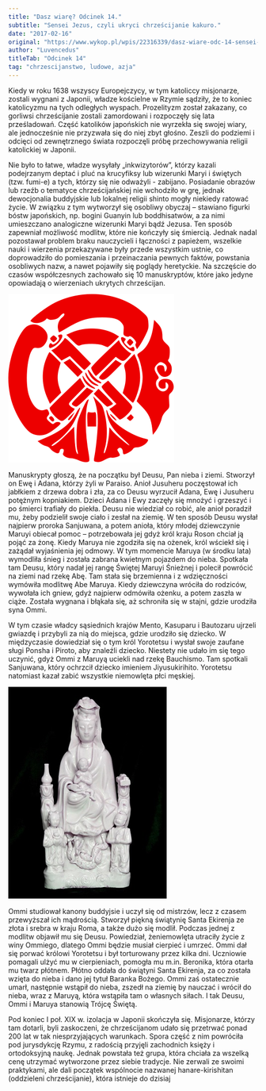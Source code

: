 ```yaml
---
title: "Dasz wiarę? Odcinek 14."
subtitle: "Sensei Jezus, czyli ukryci chrześcijanie kakuro."
date: "2017-02-16"
original: "https://www.wykop.pl/wpis/22316339/dasz-wiare-odc-14-sensei-jezus-czyli-ukryci-chrzes/"
author: "Luvencedus"
titleTab: "Odcinek 14"
tag: "chrzescijanstwo, ludowe, azja"
---
```


Kiedy w roku 1638 wszyscy Europejczycy, w tym katoliccy misjonarze, zostali wygnani z Japonii, władze kościelne w Rzymie sądziły, że to koniec katolicyzmu na tych odległych wyspach. Prozelityzm został zakazany, co gorliwsi chrześcijanie zostali zamordowani i rozpoczęły się lata prześladowań. Część katolików japońskich nie wyrzekła się swojej wiary, ale jednocześnie nie przyzwała się do niej zbyt głośno. Zeszli do podziemi i odcięci od zewnętrznego świata rozpoczęli próbę przechowywania religii katolickiej w Japonii.

Nie było to łatwe, władze wysyłały „inkwizytorów”, którzy kazali podejrzanym deptać i pluć na krucyfiksy lub wizerunki Maryi i świętych (tzw. fumi-e) a tych, którzy się nie odważyli - zabijano. Posiadanie obrazów lub rzeźb o tematyce chrześcijańskiej nie wchodziło w grę, jednak dewocjonalia buddyjskie lub lokalnej religii shinto mogły niekiedy ratować życie. W związku z tym wytworzył się osobliwy obyczaj – stawiano figurki bóstw japońskich, np. bogini Guanyin lub boddhisatwów, a za nimi umieszczano analogiczne wizerunki Maryi bądź Jezusa. Ten sposób zapewniał możliwość modlitw, które nie kończyły się śmiercią. Jednak nadal pozostawał problem braku nauczycieli i łączności z papieżem, wszelkie nauki i wierzenia przekazywane były przede wszystkim ustnie, co doprowadziło do pomieszania i przeinaczania pewnych faktów, powstania osobliwych nazw, a nawet pojawiły się poglądy heretyckie. Na szczęście do czasów współczesnych zachowało się 10 manuskryptów, które jako jedyne opowiadają o wierzeniach ukrytych chrześcijan.

!["Gion Mamori, szintoistyczny symbol wykorzystywany przez ukrytych chrześcijan"](../images/odc14/gion_mamori.jpg "Gion Mamori, szintoistyczny symbol wykorzystywany przez ukrytych chrześcijan.")

Manuskrypty głoszą, że na początku był Deusu, Pan nieba i ziemi. Stworzył on Ewę i Adana, którzy żyli w Paraiso. Anioł Jusuheru poczęstował ich jabłkiem z drzewa dobra i zła, za co Deusu wyrzucił Adana, Ewę i Jusuheru potężnym kopniakiem. Dzieci Adana i Ewy zaczęły się mnożyć i grzeszyć i po śmierci trafiały do piekła. Deusu nie wiedział co robić, ale anioł poradził mu, żeby podzielił swoje ciało i zesłał na ziemię. W ten sposób Deusu wysłał najpierw proroka Sanjuwana, a potem anioła, który młodej dziewczynie Maruyi obiecał pomoc – potrzebowała jej gdyż król kraju Roson chciał ją pojąć za żonę. Kiedy Maruya nie zgodziła się na ożenek, król wściekł się i zażądał wyjaśnienia jej odmowy. W tym momencie Maruya (w środku lata) wymodliła śnieg i została zabrana kwietnym pojazdem do nieba. Spotkała tam Deusu, który nadał jej rangę Świętej Maruyi Śnieżnej i polecił powrócić na ziemi nad rzekę Abę. Tam stała się brzemienna i z wdzięczności wymówiła modlitwę Abe Maruya. Kiedy dziewczyna wróciła do rodziców, wywołała ich gniew, gdyż najpierw odmówiła ożenku, a potem zaszła w ciąże. Została wygnana i błąkała się, aż schroniła się w stajni, gdzie urodziła syna Ommi.

W tym czasie władcy sąsiednich krajów Mento, Kasuparu i Bautozaru ujrzeli gwiazdę i przybyli za nią do miejsca, gdzie urodziło się dziecko. W międzyczasie dowiedział się o tym król Yorotetsu i wysłał swoje zaufane sługi Ponsha i Piroto, aby znaleźli dziecko. Niestety nie udało im się tego uczynić, gdyż Ommi z Maruyą uciekli nad rzekę Bauchismo. Tam spotkali Sanjuwana, który ochrzcił dziecko imieniem Jiyusukirihito. Yorotetsu natomiast kazał zabić wszystkie niemowlęta płci męskiej.

!["Figurka porcelanowa identyfikowana z kultem maryjnym wśród ukrytych chrześcijan"](../images/odc14/maria_kannon.jpg "Figurka porcelanowa identyfikowana z kultem maryjnym wśród ukrytych chrześcijan.")

Ommi studiował kanony buddyjsie i uczył się od mistrzów, lecz z czasem przewyższał ich mądrością. Stworzył piękną świątynię Santa Ekirenja ze złota i srebra w kraju Roma, a także dużo się modlił. Podczas jednej z modlitw objawił mu się Deusu. Powiedział, żeniemowlęta utraciły życie z winy Ommiego, dlatego Ommi będzie musiał cierpieć i umrzeć. Ommi dał się porwać królowi Yorotetsu i był torturowany przez kilka dni. Uczniowie pomagali ulżyć mu w cierpieniach, pomogła mu m.in. Beronika, która otarła mu twarz płótnem. Płótno oddała do świątyni Santa Ekirenja, za co została wzięta do nieba i dano jej tytuł Baranka Bożego. Ommi zaś ostatecznie umarł, następnie wstąpił do nieba, zszedł na ziemię by nauczać i wrócił do nieba, wraz z Maruyą, która wstąpiła tam o własnych siłach. I tak Deusu, Ommi i Maruya stanowią Trójcę Świętą.

Pod koniec I poł. XIX w. izolacja w Japonii skończyła się. Misjonarze, którzy tam dotarli, byli zaskoczeni, że chrześcijanom udało się przetrwać ponad 200 lat w tak niesprzyjających warunkach. Spora część z nim powróciła pod jurysdykcję Rzymu, z radością przyjęli zachodnich księży i ortodoksyjną naukę. Jednak powstała też grupa, która chciała za wszelką cenę utrzymać wytworzone przez siebie tradycje. Nie zerwali ze swoimi praktykami, ale dali początek wspólnocie nazwanej hanare-kirishitan (oddzieleni chrześcijanie), która istnieje do dzisiaj
